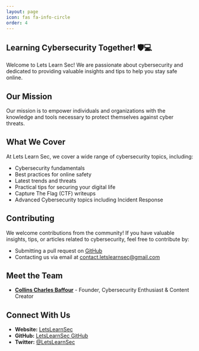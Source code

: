 ```yaml
---
layout: page
icon: fas fa-info-circle
order: 4
---
```


## Learning Cybersecurity Together! 🛡️💻

Welcome to Lets Learn Sec! We are passionate about cybersecurity and dedicated to providing valuable insights and tips to help you stay safe online.

## Our Mission

Our mission is to empower individuals and organizations with the knowledge and tools necessary to protect themselves against cyber threats.

## What We Cover

At Lets Learn Sec, we cover a wide range of cybersecurity topics, including:

- Cybersecurity fundamentals
- Best practices for online safety
- Latest trends and threats
- Practical tips for securing your digital life
- Capture The Flag (CTF) writeups
- Advanced Cybersecurity topics including Incident Response

## Contributing

We welcome contributions from the community! If you have valuable insights, tips, or articles related to cybersecurity, feel free to contribute by:

- Submitting a pull request on [GitHub](https://github.com/letslearnsec/letslearnsec.github.io)
- Contacting us via email at [contact.letslearnsec@gmail.com](mailto:contact.letslearnsec@gmail.com)

## Meet the Team

- **[Collins Charles Baffour](https://github.com/collins-42)** - Founder, Cybersecurity Enthusiast & Content Creator
<!-- - **[Team Member Name](link-to-team-member-profile)** - Cybersecurity Expert -->
<!-- - **[Team Member Name](link-to-team-member-profile)** - Content Creator -->

## Connect With Us

- **Website:** [LetsLearnSec](https://letslearnsec.github.io/)
- **GitHub:** [LetsLearnSec GitHub](https://github.com/letslearnsec/letslearnsec.github.io/)
- **Twitter:** [@LetsLearnSec](https://twitter.com/letslearnsec)
